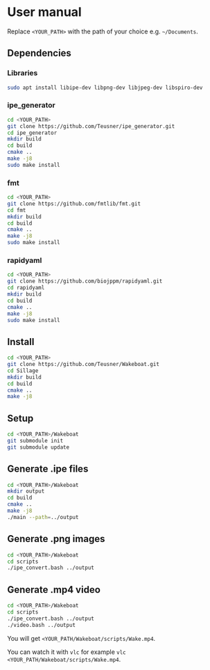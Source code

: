 # User manual

Replace ```<YOUR_PATH>``` with the path of your choice e.g. ```~/Documents```.

## Dependencies

### Libraries
```bash
sudo apt install libipe-dev libpng-dev libjpeg-dev libspiro-dev
```

### ipe_generator
```bash
cd <YOUR_PATH>
git clone https://github.com/Teusner/ipe_generator.git
cd ipe_generator
mkdir build
cd build
cmake ..
make -j8
sudo make install
```

### fmt
```bash
cd <YOUR_PATH>
git clone https://github.com/fmtlib/fmt.git
cd fmt
mkdir build
cd build
cmake ..
make -j8
sudo make install
```

### rapidyaml
```bash
cd <YOUR_PATH>
git clone https://github.com/biojppm/rapidyaml.git
cd rapidyaml
mkdir build
cd build
cmake ..
make -j8
sudo make install
```

## Install

```bash
cd <YOUR_PATH>
git clone https://github.com/Teusner/Wakeboat.git
cd Sillage
mkdir build
cd build
cmake ..
make -j8
```

## Setup

```bash
cd <YOUR_PATH>/Wakeboat
git submodule init
git submodule update
```

## Generate .ipe files
```bash
cd <YOUR_PATH>/Wakeboat
mkdir output
cd build
cmake ..
make -j8
./main --path=../output
```

## Generate .png images
```bash
cd <YOUR_PATH>/Wakeboat
cd scripts
./ipe_convert.bash ../output
```

## Generate .mp4 video
```bash
cd <YOUR_PATH>/Wakeboat
cd scripts
./ipe_convert.bash ../output
./video.bash ../output
```

You will get ```<YOUR_PATH/Wakeboat/scripts/Wake.mp4```.

You can watch it with ```vlc``` for example ```vlc <YOUR_PATH/Wakeboat/scripts/Wake.mp4```.
